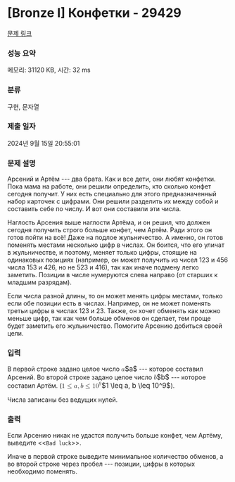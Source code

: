 # [Bronze I] Конфетки - 29429 

[문제 링크](https://www.acmicpc.net/problem/29429) 

### 성능 요약

메모리: 31120 KB, 시간: 32 ms

### 분류

구현, 문자열

### 제출 일자

2024년 9월 15일 20:55:01

### 문제 설명

<p>Арсений и Артём --- два брата. Как и все дети, они любят конфетки. Пока мама на работе, они решили определить, кто сколько конфет сегодня получит. У них есть специально для этого предназначенный набор карточек с цифрами. Они решили разделить их между собой и составить себе по числу. И вот они составили эти числа.</p>

<p>Наглость Арсения выше наглости Артёма, и он решил, что должен сегодня получить строго больше конфет, чем Артём. Ради этого он готов пойти на всё! Даже на подлое жульничество. А именно, он готов поменять местами несколько цифр в числах. Он боится, что его уличат в жульничестве, и поэтому, меняет только цифры, стоящие на одинаковых позициях (например, он может получить из чисел 123 и 456 числа 153 и 426, но не 523 и 416), так как иначе подмену легко заметить. Позиции в числе нумеруются слева направо (от старших к младшим разрядам).</p>

<p>Если числа разной длины, то он может менять цифры местами, только если обе позиции есть в числах. Например, он не может поменять третьи цифры в числах 123 и 23. Также, он хочет обменять как можно меньше цифр, так как чем больше обменов он сделает, тем проще будет заметить его жульничество. Помогите Арсению добиться своей цели.</p>

### 입력 

 <p>В первой строке задано целое число <mjx-container class="MathJax" jax="CHTML" style="font-size: 109%; position: relative;"><mjx-math class="MJX-TEX" aria-hidden="true"><mjx-mi class="mjx-i"><mjx-c class="mjx-c1D44E TEX-I"></mjx-c></mjx-mi></mjx-math><mjx-assistive-mml unselectable="on" display="inline"><math xmlns="http://www.w3.org/1998/Math/MathML"><mi>a</mi></math></mjx-assistive-mml><span aria-hidden="true" class="no-mathjax mjx-copytext">$a$</span></mjx-container> --- которое составил Арсений. Во второй строке задано целое число <mjx-container class="MathJax" jax="CHTML" style="font-size: 109%; position: relative;"><mjx-math class="MJX-TEX" aria-hidden="true"><mjx-mi class="mjx-i"><mjx-c class="mjx-c1D44F TEX-I"></mjx-c></mjx-mi></mjx-math><mjx-assistive-mml unselectable="on" display="inline"><math xmlns="http://www.w3.org/1998/Math/MathML"><mi>b</mi></math></mjx-assistive-mml><span aria-hidden="true" class="no-mathjax mjx-copytext">$b$</span></mjx-container> --- которое составил Артём. (<mjx-container class="MathJax" jax="CHTML" style="font-size: 109%; position: relative;"><mjx-math class="MJX-TEX" aria-hidden="true"><mjx-mn class="mjx-n"><mjx-c class="mjx-c31"></mjx-c></mjx-mn><mjx-mo class="mjx-n" space="4"><mjx-c class="mjx-c2264"></mjx-c></mjx-mo><mjx-mi class="mjx-i" space="4"><mjx-c class="mjx-c1D44E TEX-I"></mjx-c></mjx-mi><mjx-mo class="mjx-n"><mjx-c class="mjx-c2C"></mjx-c></mjx-mo><mjx-mi class="mjx-i" space="2"><mjx-c class="mjx-c1D44F TEX-I"></mjx-c></mjx-mi><mjx-mo class="mjx-n" space="4"><mjx-c class="mjx-c2264"></mjx-c></mjx-mo><mjx-msup space="4"><mjx-mn class="mjx-n"><mjx-c class="mjx-c31"></mjx-c><mjx-c class="mjx-c30"></mjx-c></mjx-mn><mjx-script style="vertical-align: 0.393em;"><mjx-mn class="mjx-n" size="s"><mjx-c class="mjx-c39"></mjx-c></mjx-mn></mjx-script></mjx-msup></mjx-math><mjx-assistive-mml unselectable="on" display="inline"><math xmlns="http://www.w3.org/1998/Math/MathML"><mn>1</mn><mo>≤</mo><mi>a</mi><mo>,</mo><mi>b</mi><mo>≤</mo><msup><mn>10</mn><mn>9</mn></msup></math></mjx-assistive-mml><span aria-hidden="true" class="no-mathjax mjx-copytext">$1 \leq a, b \leq 10^9$</span></mjx-container>).</p>

<p>Числа записаны без ведущих нулей.</p>

### 출력 

 <p>Если Арсению никак не удастся получить больше конфет, чем Артёму, выведите <<<code>Bad luck</code>>>.</p>

<p>Иначе в первой строке выведите минимальное количество обменов, а во второй строке через пробел --- позиции, цифры в которых необходимо поменять.</p>

